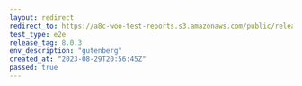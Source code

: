 ```yaml
---
layout: redirect
redirect_to: https://a8c-woo-test-reports.s3.amazonaws.com/public/release/8.0.3/gutenberg/e2e/index.html
test_type: e2e
release_tag: 8.0.3
env_description: "gutenberg"
created_at: "2023-08-29T20:56:45Z"
passed: true
---
```

